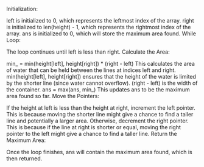 Initialization:

left is initialized to 0, which represents the leftmost index of the array.
right is initialized to len(height) - 1, which represents the rightmost index of the array.
ans is initialized to 0, which will store the maximum area found.
While Loop:

The loop continues until left is less than right.
Calculate the Area:

min_ = min(height[left], height[right]) * (right - left)
This calculates the area of water that can be held between the lines at indices left and right.
min(height[left], height[right]) ensures that the height of the water is limited by the shorter line (since water cannot overflow).
(right - left) is the width of the container.
ans = max(ans, min_)
This updates ans to be the maximum area found so far.
Move the Pointers:

If the height at left is less than the height at right, increment the left pointer. This is because moving the shorter line might give a chance to find a taller line and potentially a larger area.
Otherwise, decrement the right pointer. This is because if the line at right is shorter or equal, moving the right pointer to the left might give a chance to find a taller line.
Return the Maximum Area:

Once the loop finishes, ans will contain the maximum area found, which is then returned.


